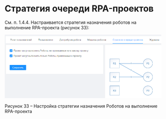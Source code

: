 # Стратегия очереди RPA-проектов

См. п. 1.4.4. Настраивается стратегия назначения роботов на выполнение RPA-проекта (рисунок 33):

![](<../../.gitbook/assets/0 (8)>)

Рисунок 33 – Настройка стратегии назначения Роботов на выполнение RPA-проекта
